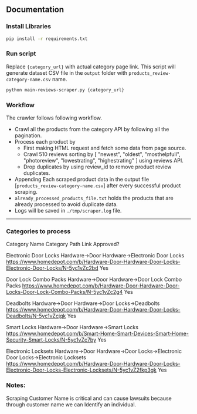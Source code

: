 ## Documentation

### Install Libraries
```bash
pip install -r requirements.txt
```

### Run script
Replace `{category_url}` with actual category page link. This script will generate dataset CSV file in the `output` folder with `products_review-category-name.csv` name.
```bash
python main-reviews-scraper.py {category_url}
```

### Workflow
The crawler follows following workflow.
- Crawl all the products from the category API by following all the pagination.
- Process each product by
    - First making HTML request and fetch some data from page source.
    - Crawl 510 reviews sorting by [ "newest", "oldest", "mosthelpfull", "photoreview", "lowestrating", "highestrating" ] using reviews API.
    - Drop duplicates by using review_id to remove product review duplicates.
- Appending Each scraped product data in the output file [`products_review-category-name.csv`] after every successful product scraping.
- `already_processed_products_file.txt` holds the products that are already processed to avoid duplicate data.
- Logs will be saved in `./tmp/scraper.log` file.

--- 


### Categories to process
Category Name	Category Path	Link	Approved?

Electronic Door Locks	Hardware->Door Hardware->Electronic Door Locks	https://www.homedepot.com/b/Hardware-Door-Hardware-Door-Locks-Electronic-Door-Locks/N-5yc1vZc2bd	Yes

Door Lock Combo Packs	Hardware->Door Hardware->Door Lock Combo Packs	https://www.homedepot.com/b/Hardware-Door-Hardware-Door-Locks-Door-Lock-Combo-Packs/N-5yc1vZc2g4	Yes

Deadbolts	Hardware->Door Hardware->Door Locks->Deadbolts	https://www.homedepot.com/b/Hardware-Door-Hardware-Door-Locks-Deadbolts/N-5yc1vZcjqk	Yes

Smart Locks	Hardware->Door Hardware->Smart Locks	https://www.homedepot.com/b/Smart-Home-Smart-Devices-Smart-Home-Security-Smart-Locks/N-5yc1vZc7by	Yes

Electronic Locksets	Hardware->Door Hardware->Door Locks->Electronic Door Locks->Electronic Locksets	https://www.homedepot.com/b/Hardware-Door-Hardware-Door-Locks-Electronic-Door-Locks-Electronic-Locksets/N-5yc1vZ2fkp3gk	Yes


### Notes:
Scraping Customer Name is critical and can cause lawsuits because through customer name we can Identify an individual.